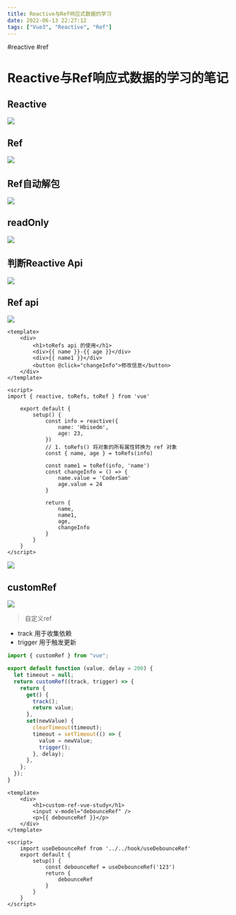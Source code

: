 ```yaml
---
title: Reactive与Ref响应式数据的学习
date: 2022-06-13 22:27:12
tags: ["Vue3", "Reactive", "Ref"]
---
```

#reactive #ref

# Reactive与Ref响应式数据的学习的笔记
## Reactive

![](https://raw.githubusercontent.com/Hbisedm/my-blob-picGo/main/img/202206131724030.png)

## Ref

![](https://raw.githubusercontent.com/Hbisedm/my-blob-picGo/main/img/202206131751640.png)

## Ref自动解包
![](https://raw.githubusercontent.com/Hbisedm/my-blob-picGo/main/img/202206131752774.png)


## readOnly
![](https://raw.githubusercontent.com/Hbisedm/my-blob-picGo/main/img/202206131748017.png)

## 判断Reactive Api
![](https://raw.githubusercontent.com/Hbisedm/my-blob-picGo/main/img/202206132103436.png)

## Ref api

![](https://raw.githubusercontent.com/Hbisedm/my-blob-picGo/main/img/202206132114738.png)


```vue
<template>
    <div>
        <h1>toRefs api 的使用</h1>
        <div>{{ name }}-{{ age }}</div>
        <div>{{ name1 }}</div>
        <button @click="changeInfo">修改信息</button>
    </div>
</template>

<script>
import { reactive, toRefs, toRef } from 'vue'

    export default {
        setup() {
            const info = reactive({
                name: 'Hbisedm',
                age: 23,
            })
            // 1. toRefs() 将对象的所有属性转换为 ref 对象
            const { name, age } = toRefs(info)

            const name1 = toRef(info, 'name')
            const changeInfo = () => {
                name.value = 'CoderSam'
                age.value = 24
            }

            return {
                name,
                name1,
                age,
                changeInfo
            }
        }
    }
</script>
```
![](https://raw.githubusercontent.com/Hbisedm/my-blob-picGo/main/img/202206132124990.png)

## customRef
![](https://raw.githubusercontent.com/Hbisedm/my-blob-picGo/main/img/202206132218797.png)
> 自定义ref
- track 用于收集依赖
- trigger 用于触发更新

```js
import { customRef } from "vue";

export default function (value, delay = 200) {
  let timeout = null;
  return customRef((track, trigger) => {
    return {
      get() {
        track();
        return value;
      },
      set(newValue) {
        clearTimeout(timeout);
        timeout = setTimeout(() => {
          value = newValue;
          trigger();
        }, delay);
      },
    };
  });
}
```
```vue
<template>
    <div>
        <h1>custom-ref-vue-study</h1>
        <input v-model="debounceRef" />
        <p>{{ debounceRef }}</p>
    </div>
</template>

<script>
    import useDebounceRef from '../../hook/useDebounceRef'
    export default {
        setup() {
            const debounceRef = useDebounceRef('123')
            return {
                debounceRef
            }
        }
    }
</script>
```

